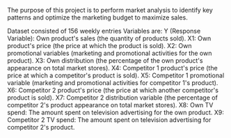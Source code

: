 The purpose of this project is to perform market analysis to identify key patterns and optimize the marketing budget to maximize sales.

Dataset consisted of 156 weekly entries
Variables are:
Y (Response Variable): Own product's sales (the quantity of products sold).
X1: Own product's price (the price at which the product is sold).
X2: Own promotional variables (marketing and promotional activities for the own product).
X3: Own distribution (the percentage of the own product's appearance on total market stores).
X4: Competitor 1 product's price (the price at which a competitor's product is sold).
X5: Competitor 1 promotional variable (marketing and promotional activities for competitor 1's product).
X6: Competitor 2 product's price (the price at which another competitor's product is sold).
X7: Competitor 2 distribution variable (the percentage of competitor 2's product appearance on total market stores).
X8: Own TV spend: The amount spent on television advertising for the own product.
X9: Competitor 2 TV spend: The amount spent on television advertising for competitor 2's product.



